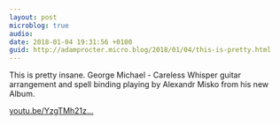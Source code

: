 ```yaml
---
layout: post
microblog: true
audio: 
date: 2018-01-04 19:31:56 +0100
guid: http://adamprocter.micro.blog/2018/01/04/this-is-pretty.html
---
```

This is pretty insane. George Michael - Careless Whisper guitar arrangement and spell binding playing by Alexandr Misko from his new Album. 

[youtu.be/YzgTMh21z...](https://youtu.be/YzgTMh21zhI)
